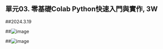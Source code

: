 ## 單元03. 零基礎Colab Python快速入門與實作, 3W

##2024.3.19

##![image](https://github.com/Achoenbigbig/U1114171020/assets/162246473/4d79a840-cd48-4a28-93d4-1e256b8d92fe)

##![image](https://github.com/Achoenbigbig/U1114171020/assets/162246473/96173d1a-32f2-410f-9624-e846e8e8ddc7)
